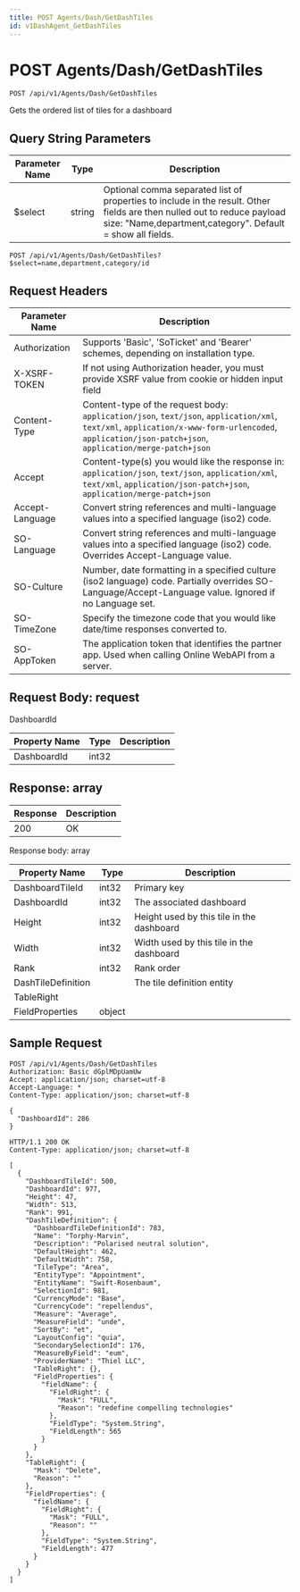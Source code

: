 ```yaml
---
title: POST Agents/Dash/GetDashTiles
id: v1DashAgent_GetDashTiles
---
```


# POST Agents/Dash/GetDashTiles

```http
POST /api/v1/Agents/Dash/GetDashTiles
```

Gets the ordered list of tiles for a dashboard







## Query String Parameters

| Parameter Name | Type |  Description |
|----------------|------|--------------|
| $select | string |  Optional comma separated list of properties to include in the result. Other fields are then nulled out to reduce payload size: "Name,department,category". Default = show all fields. |

```http
POST /api/v1/Agents/Dash/GetDashTiles?$select=name,department,category/id
```


## Request Headers

| Parameter Name | Description |
|----------------|-------------|
| Authorization  | Supports 'Basic', 'SoTicket' and 'Bearer' schemes, depending on installation type. |
| X-XSRF-TOKEN   | If not using Authorization header, you must provide XSRF value from cookie or hidden input field |
| Content-Type | Content-type of the request body: `application/json`, `text/json`, `application/xml`, `text/xml`, `application/x-www-form-urlencoded`, `application/json-patch+json`, `application/merge-patch+json` |
| Accept         | Content-type(s) you would like the response in: `application/json`, `text/json`, `application/xml`, `text/xml`, `application/json-patch+json`, `application/merge-patch+json` |
| Accept-Language | Convert string references and multi-language values into a specified language (iso2) code. |
| SO-Language | Convert string references and multi-language values into a specified language (iso2) code. Overrides Accept-Language value. |
| SO-Culture | Number, date formatting in a specified culture (iso2 language) code. Partially overrides SO-Language/Accept-Language value. Ignored if no Language set. |
| SO-TimeZone | Specify the timezone code that you would like date/time responses converted to. |
| SO-AppToken | The application token that identifies the partner app. Used when calling Online WebAPI from a server. |

## Request Body: request  

DashboardId 

| Property Name | Type |  Description |
|----------------|------|--------------|
| DashboardId | int32 |  |


## Response: array



| Response | Description |
|----------------|-------------|
| 200 | OK |

Response body: array

| Property Name | Type |  Description |
|----------------|------|--------------|
| DashboardTileId | int32 | Primary key |
| DashboardId | int32 | The associated dashboard |
| Height | int32 | Height used by this tile in the dashboard |
| Width | int32 | Width used by this tile in the dashboard |
| Rank | int32 | Rank order |
| DashTileDefinition |  | The tile definition entity |
| TableRight |  |  |
| FieldProperties | object |  |

## Sample Request

```http!
POST /api/v1/Agents/Dash/GetDashTiles
Authorization: Basic dGplMDpUamUw
Accept: application/json; charset=utf-8
Accept-Language: *
Content-Type: application/json; charset=utf-8

{
  "DashboardId": 286
}
```

```http_
HTTP/1.1 200 OK
Content-Type: application/json; charset=utf-8

[
  {
    "DashboardTileId": 500,
    "DashboardId": 977,
    "Height": 47,
    "Width": 513,
    "Rank": 991,
    "DashTileDefinition": {
      "DashboardTileDefinitionId": 783,
      "Name": "Torphy-Marvin",
      "Description": "Polarised neutral solution",
      "DefaultHeight": 462,
      "DefaultWidth": 758,
      "TileType": "Area",
      "EntityType": "Appointment",
      "EntityName": "Swift-Rosenbaum",
      "SelectionId": 981,
      "CurrencyMode": "Base",
      "CurrencyCode": "repellendus",
      "Measure": "Average",
      "MeasureField": "unde",
      "SortBy": "et",
      "LayoutConfig": "quia",
      "SecondarySelectionId": 176,
      "MeasureByField": "eum",
      "ProviderName": "Thiel LLC",
      "TableRight": {},
      "FieldProperties": {
        "fieldName": {
          "FieldRight": {
            "Mask": "FULL",
            "Reason": "redefine compelling technologies"
          },
          "FieldType": "System.String",
          "FieldLength": 565
        }
      }
    },
    "TableRight": {
      "Mask": "Delete",
      "Reason": ""
    },
    "FieldProperties": {
      "fieldName": {
        "FieldRight": {
          "Mask": "FULL",
          "Reason": ""
        },
        "FieldType": "System.String",
        "FieldLength": 477
      }
    }
  }
]
```